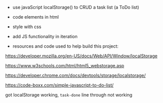 - use javaScript localStorage() to CRUD a task list (a ToDo list)
- code elements in html
- style with css
- add JS functionality in iteration

- resources and code used to help build this project:

https://developer.mozilla.org/en-US/docs/Web/API/Window/localStorage

https://www.w3schools.com/html/html5_webstorage.asp

https://developer.chrome.com/docs/devtools/storage/localstorage/

https://code-boxx.com/simple-javascript-to-do-list/


got localStorage working, `task-done` line through not working